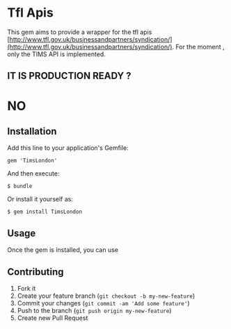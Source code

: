 # Tfl Apis

This gem aims to provide a wrapper for the tfl apis [http://www.tfl.gov.uk/businessandpartners/syndication/](http://www.tfl.gov.uk/businessandpartners/syndication/).
For the moment , only the TIMS API is implemented.

## IT IS PRODUCTION READY ?
# NO

## Installation

Add this line to your application's Gemfile:

    gem 'TimsLondon'

And then execute:

    $ bundle

Or install it yourself as:

    $ gem install TimsLondon

## Usage

Once the gem is installed, you can use

## Contributing

1. Fork it
2. Create your feature branch (`git checkout -b my-new-feature`)
3. Commit your changes (`git commit -am 'Add some feature'`)
4. Push to the branch (`git push origin my-new-feature`)
5. Create new Pull Request
